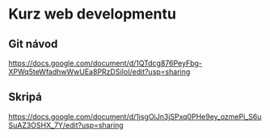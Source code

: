 # Kurz web developmentu

## Git návod

https://docs.google.com/document/d/1QTdcg876PeyFbg-XPWq5teWfadhwWwUEa8PRzDSiIoI/edit?usp=sharing


## Skripá
https://docs.google.com/document/d/1jsgOiJn3jSPxq0PHe9ey_ozmePi_S6uSuAZ3OSHX_7Y/edit?usp=sharing

